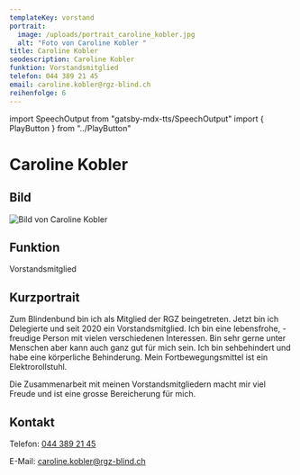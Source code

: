 ```yaml
---
templateKey: vorstand
portrait:
  image: /uploads/portrait_caroline_kobler.jpg
  alt: "Foto von Caroline Kobler "
title: Caroline Kobler
seodescription: Caroline Kobler
funktion: Vorstandsmitglied
telefon: 044 389 21 45
email: caroline.kobler@rgz-blind.ch
reihenfolge: 6
---
```

import SpeechOutput from "gatsby-mdx-tts/SpeechOutput"
import { PlayButton } from "../PlayButton"

<SpeechOutput id="vorstand-caroline-kobler" customPlayButton={PlayButton}>

# Caroline Kobler

## Bild

![Bild von Caroline Kobler](/uploads/portrait_caroline_kobler.jpg "Bild von Caroline Kobler")

## Funktion

Vorstandsmitglied

## Kurzportrait

Zum Blindenbund bin ich als Mitglied der RGZ beingetreten. Jetzt bin ich Delegierte und seit 2020 ein Vorstandsmitglied. Ich bin eine lebensfrohe, -freudige Person mit vielen verschiedenen Interessen. Bin sehr gerne unter Menschen aber kann auch ganz gut für mich sein. Ich bin sehbehindert und habe eine körperliche Behinderung. Mein Fortbewegungsmittel ist ein Elektrorollstuhl. 

Die Zusammenarbeit mit meinen Vorstandsmitgliedern macht mir viel Freude und ist eine grosse Bereicherung für mich. 


## Kontakt

Telefon: [044 389 21 45](<tel:044 389 21 45>)

E-Mail: [caroline.kobler@rgz-blind.ch](mailto:caroline.kobler@rgz-blind.ch)

</SpeechOutput>
